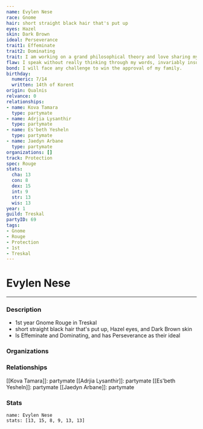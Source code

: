 ```yaml
---
name: Evylen Nese
race: Gnome
hair: short straight black hair that's put up
eyes: Hazel
skin: Dark Brown
ideal: Perseverance
trait1: Effeminate
trait2: Dominating
trait: I am working on a grand philosophical theory and love sharing my ideas.
flaw: I speak without really thinking through my words, invariably insulting others.
bond: I will face any challenge to win the approval of my family.
birthday:
  numeric: 7/14
  written: 14th of Korent
origin: Qualnis
relvance: 0
relationships:
- name: Kova Tamara
  type: partymate
- name: Adrjia Lysanthir
  type: partymate
- name: Es'beth Yesheln
  type: partymate
- name: Jaedyn Arbane
  type: partymate
organizations: []
track: Protection
spec: Rouge
stats:
  cha: 13
  con: 8
  dex: 15
  int: 9
  str: 13
  wis: 13
year: 1
guild: Treskal
partyID: 69
tags:
- Gnome
- Rouge
- Protection
- 1st
- Treskal
---
```

# Evylen Nese
---
### Description
- 1st year Gnome Rouge in Treskal
- short straight black hair that's put up, Hazel eyes, and Dark Brown skin
- Is Effeminate and Dominating, and has Perseverance as their ideal

### Organizations
### Relationships
[[Kova Tamara]]: partymate
[[Adrjia Lysanthir]]: partymate
[[Es'beth Yesheln]]: partymate
[[Jaedyn Arbane]]: partymate
### Stats
```statblock
name: Evylen Nese
stats: [13, 15, 8, 9, 13, 13]
```